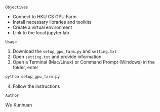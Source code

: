 
```Objectives```
* Connect to HKU CS GPU Farm
* Install necessary libraries and toolkits
* Create a virtual environment
* Link to the local jupyter lab



```Usage```

1. Download the ```setup_gpu_farm.py``` and ```setting.txt```
2. Open ```setting.txt``` and provide information
3. Open a Terminal (Mac/Linux) or Command Prompt (Windows) in the folder, enter 
```python
python setup_gpu_farm.py
```
4. Follow the instructions



```Author```

Wu Kunhuan
